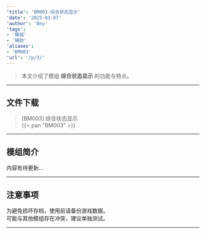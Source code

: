 ```yaml
---
'title': 'BM003-综合状态显示'
'date': '2025-03-07'
'author': 'Bny'
'tags':
- '模组'
- '辅助'
'aliases':
- 'BM003'
'url': '/p/3/'
---
```


> 本文介绍了模组 **综合状态显示** 的功能与特点。

---

## 文件下载

> [BM003] 综合状态显示  
{{< pan "BM003" >}}  

---

## 模组简介

>  
内容有待更新...  

---

## 注意事项

>  
为避免损坏存档，使用前请备份游戏数据。  
可能与其他模组存在冲突，建议单独测试。  

---


